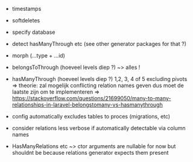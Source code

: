 - timestamps
- softdeletes
- specify database
- detect hasManyThrough etc  (see other generator packages for that ?)
- morph (...type + ...id)
- belongsToThrough (hoeveel levels diep ?) ~> alles !
- hasManyThrough (hoeveel levels diep ?) 1,2, 3, 4 of 5 excluding pivots
    => theorie: zal mogelijk conflicting relation names geven dus moet de laatste zijn om te implementeren
    => https://stackoverflow.com/questions/21699050/many-to-many-relationships-in-laravel-belongstomany-vs-hasmanythrough
- config automatically excludes tables to proces (migrations, etc)
- consider relations less verbose if automatically detectable via column names


- HasManyRelations etc ~> ctor arguments are nullable for now but shouldnt be because relations generator expects them present